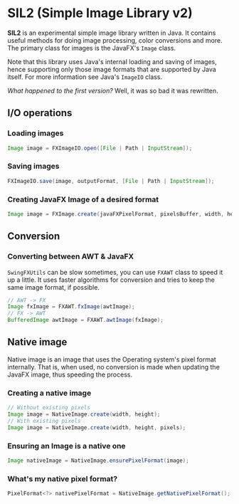 # SIL2 (Simple Image Library v2) #
**SIL2** is an experimental simple image library written in Java. It contains useful methods for doing image processing, color conversions and more. The primary class for images is the JavaFX's `Image` class.

Note that this library uses Java's internal loading and saving of images, hence supporting only those image formats that are supported by Java itself. For more information see Java's `ImageIO` class.

*What happened to the first version?* Well, it was so bad it was rewritten.

## I/O operations

### Loading images
```java
Image image = FXImageIO.open([File | Path | InputStream]);
```

### Saving images
```java
FXImageIO.save(image, outputFormat, [File | Path | InputStream]);
```

### Creating JavaFX Image of a desired format
```java
Image image = FXImage.create(javaFXPixelFormat, pixelsBuffer, width, height);
```

## Conversion

### Converting between AWT & JavaFX
`SwingFXUtils` can be slow sometimes, you can use `FXAWT` class to speed it up a little. It uses faster algorithms for conversion and tries to keep the same image format, if possible.
```java
// AWT -> FX
Image fxImage = FXAWT.fxImage(awtImage);
// FX -> AWT
BufferedImage awtImage = FXAWT.awtImage(fxImage);
```

## Native image
Native image is an image that uses the Operating system's pixel format internally. That is, when used, no conversion is made when updating the JavaFX image, thus speeding the process.

### Creating a native image
```java
// Without existing pixels
Image image = NativeImage.create(width, height);
// With existing pixels
Image image = NativeImage.create(width, height, pixels);
```

### Ensuring an Image is a native one
```java
Image nativeImage = NativeImage.ensurePixelFormat(image);
```

### What's my native pixel format?
```java
PixelFormat<?> nativePixelFormat = NativeImage.getNativePixelFormat();
```

